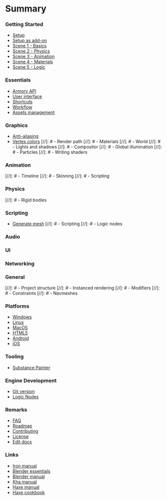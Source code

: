 # Summary


### Getting Started

- [Setup](getting_started/setup.md)
- [Setup as add-on](getting_started/setupaddon.md)
- [Scene 1 - Basics](getting_started/scene1.md)
- [Scene 2 - Physics](getting_started/scene2.md)
- [Scene 3 - Animation](getting_started/scene3.md)
- [Scene 4 - Materials](getting_started/scene4.md)
- [Scene 5 - Logic](getting_started/scene5.md)


### Essentials

- [Armory API](http://armory3d.org/manual/api)
- [User interface](essentials/ui.md)
- [Shortcuts](essentials/shortcuts.md)
- [Workflow](essentials/workflow.md)
- [Assets management](essentials/assetsmanagement.md)


### Graphics

- [Anti-aliasing](graphics/antialiasing.md)
- [Vertex colors](graphics/vertexcolors.md)
[//]: # - Render path
[//]: # - Materials
[//]: # - World
[//]: # - Lights and shadows
[//]: # - Compositor
[//]: # - Global illumination
[//]: # - Particles
[//]: # - Writing shaders


### Animation

[//]: # - Timeline
[//]: # - Skinning
[//]: # - Scripting


### Physics

[//]: # - Rigid bodies


### Scripting

- [Generate mesh](scripting/generate_mesh.md)
[//]: # - Scripting
[//]: # - Logic nodes


### Audio


### UI


### Networking


### General

[//]: # - Project structure
[//]: # - Instanced rendering
[//]: # - Modifiers
[//]: # - Constraints
[//]: # - Navmeshes


### Platforms

- [Windows](platforms/windows.md)
- [Linux](platforms/linux.md)
- [MacOS](platforms/macos.md)
- [HTML5](platforms/html5.md)
- [Android](platforms/android.md)
- [iOS](platforms/ios.md)



### Tooling

- [Substance Painter](tooling/substancepainter.md)


### Engine Development

- [Git version](enginedevelopment/gitversion.md)
- [Logic Nodes](enginedevelopment/logicnodes.md)


### Remarks

- [FAQ](remarks/faq.md)
- [Roadmap](remarks/roadmap.md)
- [Contributing](remarks/contributing.md)
- [License](remarks/license.md)
- [Edit docs](https://github.com/armory3d/armory_docs)


### Links

- [Iron manual](http://armory3d.org/iron/)
- [Blender essentials](https://cgcookie.com/lesson/first-steps-with-blender/)
- [Blender manual](https://www.blender.org/manual/)
- [Kha manual](https://github.com/KTXSoftware/Kha/wiki)
- [Haxe manual](https://haxe.org/manual/introduction.html)
- [Haxe cookbook](http://code.haxe.org/category/beginner/)
